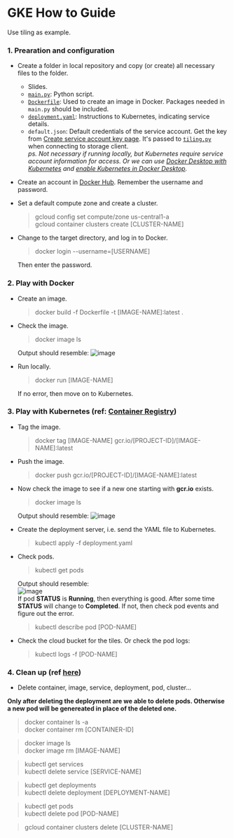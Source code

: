 # GKE How to Guide

Use tiling as example.

### 1. Prearation and configuration
* Create a folder in local repository and copy (or create) all necessary files to the folder.
  * Slides.
  * [`main.py`](https://github.com/lingyixu/GCP-DNN-Cancer-Diagnosis/blob/master/Kubernetes/main.py): Python script.
  * [`Dockerfile`](https://github.com/lingyixu/GCP-DNN-Cancer-Diagnosis/blob/master/Kubernetes/Dockerfile): Used to create an image in Docker. Packages needed in `main.py` should be included.
  * [`deployment.yaml`](https://github.com/lingyixu/GCP-DNN-Cancer-Diagnosis/blob/master/Kubernetes/deployment.yaml): Instructions to Kubernetes, indicating service details.
  * `default.json`: Default credentials of the service account. Get the key from [Create service account key page](https://cloud.google.com/docs/authentication/production#obtaining_and_providing_service_account_credentials_manually). It's passed to [`tiling.py`](https://github.com/lingyixu/GCP-DNN-Cancer-Diagnosis/blob/master/Kubernetes/tiling.py) when connecting to storage client.      
_ps. Not necessary if running locally, but Kubernetes require service account information for access. Or we can use [Docker Desktop with Kubernetes](https://www.docker.com/products/kubernetes) and [enable Kubernetes in Docker Desktop](https://kubernetes.io/blog/2019/07/23/get-started-with-kubernetes-using-python/)._
* Create an account in [Docker Hub](https://hub.docker.com/). Remember the username and password.
* Set a default compute zone and create a cluster.
  > gcloud config set compute/zone us-central1-a   
  > gcloud container clusters create [CLUSTER-NAME]
* Change to the target directory, and log in to Docker.
  > docker login --username=[USERNAME]   
  
  Then enter the password.   
  
### 2. Play with Docker
* Create an image.
  > docker build -f Dockerfile -t [IMAGE-NAME]:latest .
* Check the image.
  > docker image ls    
  
  Output should resemble:
  ![image](https://user-images.githubusercontent.com/35391238/75697877-b4aa1680-5c7b-11ea-81c8-329ac690f46c.png)
* Run locally.
  > docker run [IMAGE-NAME]   
  
  If no error, then move on to Kubernetes. 
  
### 3. Play with Kubernetes (ref: [Container Registry](https://cloud.google.com/container-registry/docs/quickstart))
* Tag the image.
  > docker tag [IMAGE-NAME] gcr.io/[PROJECT-ID]/[IMAGE-NAME]:latest
* Push the image.
  > docker push gcr.io/[PROJECT-ID]/[IMAGE-NAME]:latest
* Now check the image to see if a new one starting with **gcr.io** exists.
  > docker image ls    
  
  Output should resemble:
  ![image](https://user-images.githubusercontent.com/35391238/75697928-c68bb980-5c7b-11ea-95f4-50c153285f07.png)

* Create the deployment server, i.e. send the YAML file to Kubernetes.
  > kubectl apply -f deployment.yaml
* Check pods.
  > kubectl get pods   
  
  Output should resemble:   
  ![image](https://user-images.githubusercontent.com/35391238/75698148-300bc800-5c7c-11ea-81da-b22c95d0cca5.png)   
  If pod **STATUS** is **Running**, then everything is good. After some time **STATUS** will change to **Completed**. If not, then check pod events and figure out the error.
  > kubectl describe pod [POD-NAME]
* Check the cloud bucket for the tiles. Or check the pod logs:
  > kubectl logs -f [POD-NAME]
  
### 4. Clean up (ref [here](https://linuxize.com/post/how-to-remove-docker-images-containers-volumes-and-networks/))
* Delete container, image, service, deployment, pod, cluster...    
   
**Only after deleting the deployment are we able to delete pods. Otherwise a new pod will be genereated in place of the deleted one.**
  > docker container ls -a   
  > docker container rm [CONTAINER-ID]   
     
  > docker image ls   
  > docker image rm [IMAGE-NAME]  
     
  > kubectl get services   
  > kubectl delete service [SERVICE-NAME]   
     
  > kubectl get deployments   
  > kubectl delete deployment [DEPLOYMENT-NAME]   
     
  > kubectl get pods   
  > kubectl delete pod [POD-NAME]    
     
  > gcloud container clusters delete [CLUSTER-NAME]
